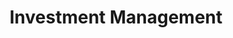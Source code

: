 ---
title: Investment Management
slug: investment-management
taxonomy:
	tag: industry
content:
    items:
        '@taxonomy.industry': investment-management
    order:
        by: date
        dir: desc
---